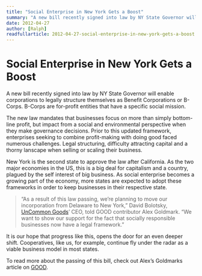 ```yaml
---
title: "Social Enterprise in New York Gets a Boost"
summary: "A new bill recently signed into law by NY State Governor will enable corporations to legally structure themselves as Benefit Corporations or B-Corps. B-Corps are for-profit entities that have a specific social mission."
date: 2012-04-27
author: [Ralph]
readfullarticle: 2012-04-27-social-enterprise-in-new-york-gets-a-boost
---
```


# Social Enterprise in New York Gets a Boost

A new bill recently signed into law by NY State Governor will enable corporations to legally structure themselves as Benefit Corporations or B-Corps. B-Corps are for-profit entities that have a specific social mission.

The new law mandates that businesses focus on more than simply bottom-line profit, but impact from a social and environmental perspective when they make governance decisions. Prior to this updated framework, enterprises seeking to combine profit-making with doing good faced numerous challenges. Legal structuring, difficulty attracting capital and a thorny lanscape when selling or scaling their business.

New York is the second state to approve the law after California. As the two major economies in the US, this is a big deal for capitalism and a country, plagued by the self interest of big business. As social enterprise becomes a growing part of the economy, more states are expected to adopt these frameworks in order to keep businesses in their respective state.

> “As a result of this law passing, we’re planning to move our incorporation from Delaware to New York,” David Bolotsky, [UnCommon Goods](http://www.uncommongoods.com/)’ CEO, told GOOD contributor Alex Goldmark. “We want to show our support for the fact that socially responsible businesses now have a legal framework.”

It is our hope that progress like this, opens the door for an even deeper shift. Cooperatives, like us, for example, continue fly under the radar as a viable business model in most states.

To read more about the passing of this bill, check out Alex’s Goldmarks article on [GOOD](http://www.good.is/post/in-new-york-a-legislative-victory-for-social-enterprise/).
